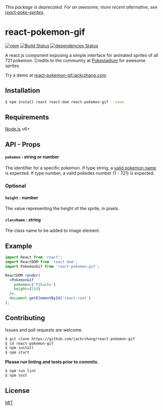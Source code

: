 *This package is deprecated. For an awesome, more recent alternative, see [react-poke-sprites](https://github.com/anshumanv/react-poke-sprites).*

# react-pokemon-gif
[![npm](https://img.shields.io/npm/v/react-pokemon-gif.svg)](https://www.npmjs.com/package/react-pokemon-gif)
[![Build Status](https://travis-ci.org/jackrzhang/react-pokemon-gif.svg?branch=master)](https://travis-ci.org/jackrzhang/react-pokemon-gif)
[![dependencies Status](https://david-dm.org/jackrzhang/react-pokemon-gif/status.svg)](https://david-dm.org/jackrzhang/react-pokemon-gif)

A react.js component exposing a simple interface for animated sprites of all 721 pokemon.
Credits to the community at [Pokestadium](http://www.pokestadium.com/tools/sprites) for awesome sprites.

Try a demo at [react-pokemon-gif.jackrzhang.com](http://react-pokemon-gif.jackrzhang.com).

## Installation
```sh
$ npm install react react-dom react-pokemon-gif --save
```

## Requirements
[Node.js](https://nodejs.org) v6+

## API - Props
#### `pokemon` : string or number
The identifier for a specific pokemon. If type string, a [valid pokemon name](http://www.pokemon.com/us/pokedex/) is expected. If type number, a valid pokedex number (1 - 721) is expected.

### Optional
#### `height` : number
The value representing the height of the sprite, in pixels.

#### `className` : string
The class name to be added to image element.

## Example
```jsx
import React from 'react';
import ReactDOM from 'react-dom';
import PokemonGif from 'react-pokemon-gif';

ReactDOM.render(
  <PokemonGif 
    pokemon={'Pikachu'}
    height={150}
  />,
  document.getElementById('react-root')
);

```

## Contributing
Issues and pull requests are welcome.
```sh
$ git clone https://github.com/jackrzhang/react-pokemon-gif
$ cd react-pokemon-gif
$ npm install
$ npm start
```

**Please run linting and tests prior to commits.**
```sh
$ npm run lint
$ npm test
```

## License
[MIT](https://github.com/jackrzhang/react-pokemon-gif/blob/master/LICENSE)
